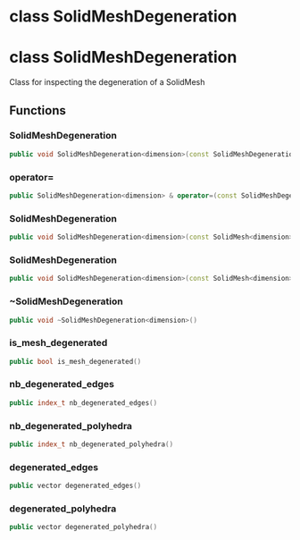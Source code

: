 # class SolidMeshDegeneration

# class SolidMeshDegeneration

Class for inspecting the degeneration of a SolidMesh

## Functions

### SolidMeshDegeneration

```cpp
public void SolidMeshDegeneration<dimension>(const SolidMeshDegeneration<dimension> & )
```

### operator=

```cpp
public SolidMeshDegeneration<dimension> & operator=(const SolidMeshDegeneration<dimension> & )
```

### SolidMeshDegeneration

```cpp
public void SolidMeshDegeneration<dimension>(const SolidMesh<dimension> & mesh)
```

### SolidMeshDegeneration

```cpp
public void SolidMeshDegeneration<dimension>(const SolidMesh<dimension> & mesh, bool verbose)
```

### ~SolidMeshDegeneration

```cpp
public void ~SolidMeshDegeneration<dimension>()
```

### is_mesh_degenerated

```cpp
public bool is_mesh_degenerated()
```

### nb_degenerated_edges

```cpp
public index_t nb_degenerated_edges()
```

### nb_degenerated_polyhedra

```cpp
public index_t nb_degenerated_polyhedra()
```

### degenerated_edges

```cpp
public vector degenerated_edges()
```

### degenerated_polyhedra

```cpp
public vector degenerated_polyhedra()
```

